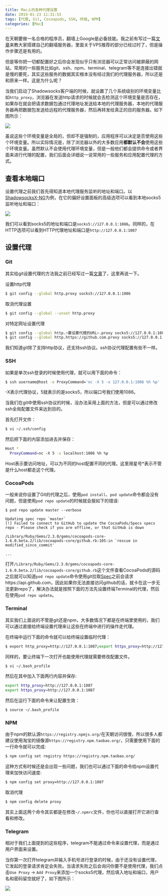 ```yaml
---
title: Mac上的各种代理设置
date: 2019-01-23 11:31:53
tags: [代理, Git, Cocoapods, SSH, 终端, NPM]
categories: [Mac]
---
```


在天朝要做一名合格的程序员，翻墙上Google是必备技能。我之前有写过一篇[文章](http://skx926.github.io/2016/02/04/shadowsocks-server/)来教大家搭建自己的翻墙服务器，里面关于VPS推荐的部分已经过时了，但是操作步骤还是有用的。

但是等你把一切都配置好之后你会发现似乎只有浏览器可以正常访问被屏蔽的网站，常用的一些服务比如git、ssh、npm、terminal、telegram等不是连接出错就是慢的要死，其实这些服务的数据其实根本没有经过我们的代理服务器，所以还是和原来一样。这是为什么呢？

当我们启动了Shadowsocks客户端的时候，就设置了几个系统级别的环境变量比如`http_proxy`，浏览器在发送http请求的时候就会去检测这个环境变量是否存在，如果存在就会把请求数据包通过代理地址发送给本地的代理服务器，本地的代理服务器再把数据包发送给远程的代理服务器，然后再转发给真正的目的服务器。如下图所示：

![]({{site.url}}/assets/img{{page.id}}/flow.png)

虽说这些个环境变量是全局的，但却不是强制的，应用程序可以决定是否使用这些个环境变量。所以实际情况是，除了浏览器以外的大多数应用**都默认不会**使用这些个环境变量。虽然默认不会使用代理环境变量，但是一般他们都会提供命令或者界面来进行代理的配置，我们后面会详细说一说常用的一些服务和应用配置代理的方式。

## 查看本地端口

设置代理之前我们首先得知道本地代理服务监听的地址和端口。以[ShadowsocksX-NG](https://github.com/shadowsocks/ShadowsocksX-NG)为例，在它的偏好设置面板的高级选项可以看到本地socks5监听地址和端口：

![]({{site.url}}/assets/img{{page.id}}/socks5.png)

我们可以看到socks5的地址和端口是`socks5://127.0.0.1:1086`。同样的，在HTTP选项可以看到HTTP代理地址和端口是`http://127.0.0.1:1087`

## 设置代理

### Git

其实给git设置代理的方法我之前已经写过一篇[文章](http://skx926.github.io/2017/01/15/git-proxy/)了，这里再说一下。

设置http代理

```bash
$ git config --global http.proxy socks5://127.0.0.1:1086
```

取消代理设置

```bash
$ git config --global --unset http.proxy
```

对特定网址设置代理

```bash
$ git config --global http.<要设置代理的URL>.proxy socks5://127.0.0.1:1086
$ git config --global http.https://github.com.proxy socks5://127.0.0.1:1086
```

我们知道git除了支持http协议，还支持ssh协议。ssh协议代理配置有些不一样。

### SSH

如果是单次ssh登录的时候使用代理，就可以用下面的命令：

```bash
$ ssh username@host -o ProxyCommand='nc -X 5 -x 127.0.0.1:1086 %h %p'
```

-X表示代理协议，5就表示的是socks5，所以端口号我们使用1086。

当我们在git中使用ssh协议的时候，没办法采用上面的方法，但是可以通过修改ssh全局配置文件来达到目的。

首先打开文件：

```bash
$ vi ~/.ssh/config
```

然后把下面的内容添加进去并保存：

```bash
Host *
  ProxyCommand=nc -X 5 -x localhost:1086 %h %p
```

Host表示要访问地址，可以为不同的host配置不同的代理。这里用星号*表示不管是什么host都走这个代理。

### CocoaPods

一般来说你设置了Git的代理之后，使用`pod install`、`pod update`命令都会没有问题，但是使用`pod repo update`的时候就会报如下的错误:

``` bas
$ pod repo update master --verbose

Updating spec repo `master`
[!] Failed to connect to GitHub to update the CocoaPods/Specs specs repo - Please check if you are offline, or that GitHub is down

/Library/Ruby/Gems/2.3.0/gems/cocoapods-core-1.6.0.beta.2/lib/cocoapods-core/github.rb:105:in `rescue in modified_since_commit'

...
```

打开`/Library/Ruby/Gems/2.3.0/gems/cocoapods-core-1.6.0.beta.2/lib/cocoapods-core/github.rb`这个文件查看CocoaPods的源码之后就可以知道`pod repo update`命令使用git拉取[Spec](<https://github.com/CocoaPods/Specs>)之前会请求https://api.github.com，因此如果你无法直接访问github的话，就卡在这一步无法更新repo了，解决办法就是按照下面的方法先设置终端Terminal的代理，然后在使用`pod repo update`。

### Terminal

其实我们上面说的不管是git还是npm，大多数情况下都是在终端里使用的，我们可以通过直接给终端设置代理来让这些在终端中进行的操作走代理。

在终端中运行下面的命令就可以给终端设置临时代理：

```bash
$ export http_proxy=http://127.0.0.1:1087;export https_proxy=http://127.0.0.1:1087;
```

同样的，要让终端下一次打开也能使用代理就需要修改配置文件。

```bash
$ vi ~/.bash_profile
```

然后在其中加入下面两行内容并保存:

```bash
export http_proxy=http://127.0.0.1:1087
export https_proxy=http://127.0.0.1:1087
```

然后在运行下面的命令来让配置生效：

```bash
$ source ~/.bash_profile
```

### NPM

由于npm的默认源`https://registry.npmjs.org/`在天朝访问很慢，所以很多人都建议使用淘宝的镜像源`https://registry.npm.taobao.org/`，只需要使用下面的一行命令就可以完成:

```bash
$ npm config set registry https://registry.npm.taobao.org/
```

这种方式有时候还是会出现一些问题，我们也可以通过下面的命令给npm设置代理来加快访问速度:

```bash
$ npm config set proxy=http://127.0.0.1:1087
```

取消代理

```bash
$ npm config delete proxy
```

其实上面这两个命令其实都是在修改`~/.npmrc`文件，你也可以直接打开它进行查看和修改。

### Telegram

相对于我们上面提到的这些程序，telegram不能通过命令来设置代理，而是通过用户界面来设置。

当你第一次打开telegram并输入手机号进行登录的时候，由于还没有设置代理，它发起的登录请求肯定会失败。当请求失败之后会询问你要不是使用代理，我们点击`Use Proxy` -> `Add Proxy`来添加一个socks5代理，然后填入地址和端口，用户名和密码留空就好了，如下图所示：

![]({{site.url}}/assets/img{{page.id}}/telegram.png)

